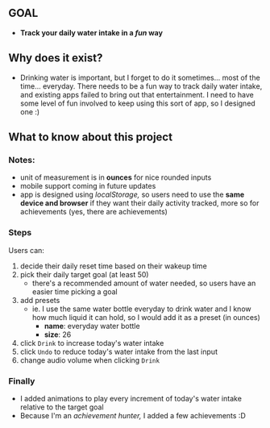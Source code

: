 ## GOAL
- **Track your daily water intake in a *fun* way**

## Why does it exist?
- Drinking water is important, but I forget to do it sometimes... most of the time... everyday. There needs to be a fun way to track daily water intake, and existing apps failed to bring out that entertainment. I need to have some level of fun involved to keep using this sort of app, so I designed one :)

## What to know about this project
### Notes:
- unit of measurement is in **ounces** for nice rounded inputs
- mobile support coming in future updates
- app is designed using *localStorage,* so users need to use the **same device and browser** if they want their daily activity tracked, more so for achievements (yes, there are achievements)

### Steps
Users can:
1. decide their daily reset time based on their wakeup time
2. pick their daily target goal (at least 50)
    - there's a recommended amount of water needed, so users have an easier time picking a goal
3. add presets
    - ie. I use the same water bottle everyday to drink water and I know how much liquid it can hold, so I would add it as a preset (in ounces)
        - **name**: everyday water bottle
        - **size**: 26
4. click `Drink` to increase today's water intake
5. click `Undo` to reduce today's water intake from the last input
6. change audio volume when clicking `Drink`

### Finally
- I added animations to play every increment of today's water intake relative to the target goal
- Because I'm an *achievement hunter,* I added a few achievements :D 

